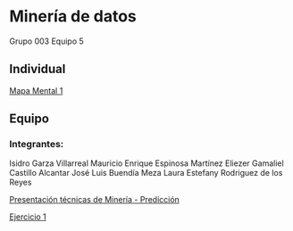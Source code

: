 # Minería de datos
Grupo 003 Equipo 5

## Individual
[Mapa Mental 1](https://github.com/lauraestefany/Mineria-de-datos/blob/master/MapaMental_1_1588292.pdf)

## Equipo
### Integrantes:
Isidro Garza Villarreal
Mauricio Enrique Espinosa Martínez
Eliezer Gamaliel Castillo Alcantar
José Luis Buendía Meza
Laura Estefany Rodriguez de los Reyes


[Presentación técnicas de Minería - Predicción](https://github.com/lauraestefany/Mineria-de-datos/blob/master/Presentaci%C3%B3n_Predicci%C3%B3n_5.pdf)

[Ejercicio 1](https://github.com/lauraestefany/Mineria-de-datos/blob/master/Ejercicios1_5_003.ipynb)
